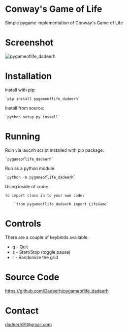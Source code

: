 Conway's Game of Life
======================

Simple pygame implementation of Conway's Game of Life
# Screenshot

![pygameoflife_dadeerh](pygameoflife_dadeerh.png?raw=true "pygameoflife_dadeerh screenshot")

# Installation
install with pip:

    `pip install pygameoflife_dadeerh`

Install from source:

    `python setup.py install`

# Running

Ruin via laucnh script installed with pip package:

    `pygameoflife_dadeerh`

Run as a python module:

    `python -m pygameoflife_dadeerh`

Using inside of code:

    to import class in to your own code:

        `from pygameoflife_dadeerh import LifeGame`

# Controls

There are a couple of keybinds available:

* q - Quit
* s - Start/Stop (toggle pause)
* r - Randomize the grid

# Source Code

https://github.com/Dadeerh/pygameoflife_dadeerh

# Contact

dadeerh91@gmail.com